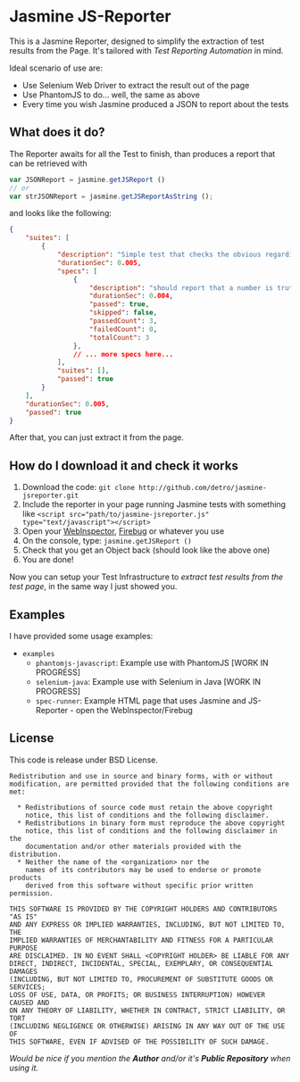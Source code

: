 # Jasmine JS-Reporter

This is a Jasmine Reporter, designed to simplify the extraction of test results from the Page.
It's tailored with _Test Reporting Automation_ in mind.

Ideal scenario of use are:

* Use Selenium Web Driver to extract the result out of the page
* Use PhantomJS to do... well, the same as above
* Every time you wish Jasmine produced a JSON to report about the tests

## What does it do?

The Reporter awaits for all the Test to finish, than produces a report that can be retrieved with

```javascript
var JSONReport = jasmine.getJSReport ()
// or
var strJSONReport = jasmine.getJSReportAsString ();
```
and looks like the following:

```JSON
{
    "suites": [
        {
            "description": "Simple test that checks the obvious regarding Truthy-ness and Falsy-ness",
            "durationSec": 0.005,
            "specs": [
                {
                    "description": "should report that a number is truthy, if different than '0', falsy otherwise",
                    "durationSec": 0.004,
                    "passed": true,
                    "skipped": false,
                    "passedCount": 3,
                    "failedCount": 0,
                    "totalCount": 3
                },
                // ... more specs here...
            ],
            "suites": [],
            "passed": true
        }
    ],
    "durationSec": 0.005,
    "passed": true
}
```

After that, you can just extract it from the page.

## How do I download it and check it works

1. Download the code: `git clone http://github.com/detro/jasmine-jsreporter.git`
2. Include the reporter in your page running Jasmine tests with something like `<script src="path/to/jasmine-jsreporter.js" type="text/javascript"></script>`
3. Open your [WebInspector](http://trac.webkit.org/wiki/WebInspector), [Firebug](http://getfirebug.com/) or whatever you use
4. On the console, type: `jasmine.getJSReport ()`
5. Check that you get an Object back (should look like the above one)
6. You are done!

Now you can setup your Test Infrastructure to _extract test results from the test page_, in the same way I just showed you.

## Examples

I have provided some usage examples:

* `examples`
    * `phantomjs-javascript`: Example use with PhantomJS [WORK IN PROGRESS]
    * `selenium-java`: Example use with Selenium in Java [WORK IN PROGRESS]
    * `spec-runner`: Example HTML page that uses Jasmine and JS-Reporter - open the WebInspector/Firebug

## License

This code is release under BSD License.

```ascii
Redistribution and use in source and binary forms, with or without
modification, are permitted provided that the following conditions are met:

  * Redistributions of source code must retain the above copyright
    notice, this list of conditions and the following disclaimer.
  * Redistributions in binary form must reproduce the above copyright
    notice, this list of conditions and the following disclaimer in the
    documentation and/or other materials provided with the distribution.
  * Neither the name of the <organization> nor the
    names of its contributors may be used to endorse or promote products
    derived from this software without specific prior written permission.

THIS SOFTWARE IS PROVIDED BY THE COPYRIGHT HOLDERS AND CONTRIBUTORS "AS IS"
AND ANY EXPRESS OR IMPLIED WARRANTIES, INCLUDING, BUT NOT LIMITED TO, THE
IMPLIED WARRANTIES OF MERCHANTABILITY AND FITNESS FOR A PARTICULAR PURPOSE
ARE DISCLAIMED. IN NO EVENT SHALL <COPYRIGHT HOLDER> BE LIABLE FOR ANY
DIRECT, INDIRECT, INCIDENTAL, SPECIAL, EXEMPLARY, OR CONSEQUENTIAL DAMAGES
(INCLUDING, BUT NOT LIMITED TO, PROCUREMENT OF SUBSTITUTE GOODS OR SERVICES;
LOSS OF USE, DATA, OR PROFITS; OR BUSINESS INTERRUPTION) HOWEVER CAUSED AND
ON ANY THEORY OF LIABILITY, WHETHER IN CONTRACT, STRICT LIABILITY, OR TORT
(INCLUDING NEGLIGENCE OR OTHERWISE) ARISING IN ANY WAY OUT OF THE USE OF
THIS SOFTWARE, EVEN IF ADVISED OF THE POSSIBILITY OF SUCH DAMAGE.
```

_Would be nice if you mention the **Author** and/or it's **Public Repository** when using it._
